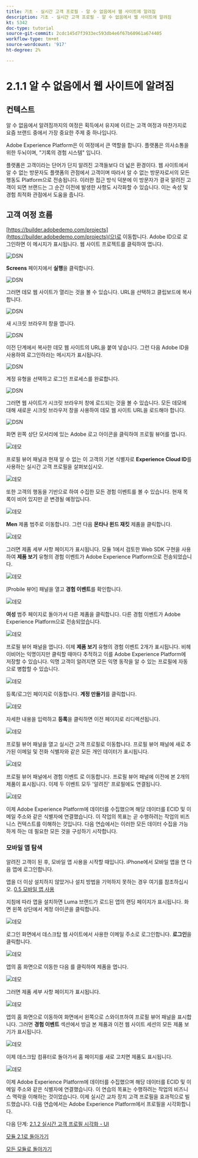 ```yaml
---
title: 기초 - 실시간 고객 프로필 - 알 수 없음에서 웹 사이트에 알려짐
description: 기초 - 실시간 고객 프로필 - 알 수 없음에서 웹 사이트에 알려짐
kt: 5342
doc-type: tutorial
source-git-commit: 2cdc145d7f3933ec593db4e6f67b60961a674405
workflow-type: tm+mt
source-wordcount: '917'
ht-degree: 2%

---
```


# 2.1.1 알 수 없음에서 웹 사이트에 알려짐

## 컨텍스트

알 수 없음에서 알려짐까지의 여정은 획득에서 유지에 이르는 고객 여정과 마찬가지로 요즘 브랜드 중에서 가장 중요한 주제 중 하나입니다.

Adobe Experience Platform은 이 여정에서 큰 역할을 합니다. 플랫폼은 의사소통을 위한 두뇌이며, &quot;기록의 경험 시스템&quot; 입니다.

플랫폼은 고객이라는 단어가 단지 알려진 고객들보다 더 넓은 환경이다. 웹 사이트에서 알 수 없는 방문자도 플랫폼의 관점에서 고객이며 따라서 알 수 없는 방문자로서의 모든 행동도 Platform으로 전송됩니다. 이러한 접근 방식 덕분에 이 방문자가 결국 알려진 고객이 되면 브랜드는 그 순간 이전에 발생한 사항도 시각화할 수 있습니다. 이는 속성 및 경험 최적화 관점에서 도움을 줍니다.

## 고객 여정 흐름

[https://builder.adobedemo.com/projects](https://builder.adobedemo.com/projects)(으)로 이동합니다. Adobe ID으로 로그인하면 이 메시지가 표시됩니다. 웹 사이트 프로젝트를 클릭하여 엽니다.

![DSN](../../gettingstarted/gettingstarted/images/web8.png)

**Screens** 페이지에서 **실행**&#x200B;을 클릭합니다.

![DSN](../../gettingstarted/gettingstarted/images/web2.png)

그러면 데모 웹 사이트가 열리는 것을 볼 수 있습니다. URL을 선택하고 클립보드에 복사합니다.

![DSN](../../gettingstarted/gettingstarted/images/web3.png)

새 시크릿 브라우저 창을 엽니다.

![DSN](../../gettingstarted/gettingstarted/images/web4.png)

이전 단계에서 복사한 데모 웹 사이트의 URL을 붙여 넣습니다. 그런 다음 Adobe ID을 사용하여 로그인하라는 메시지가 표시됩니다.

![DSN](../../gettingstarted/gettingstarted/images/web5.png)

계정 유형을 선택하고 로그인 프로세스를 완료합니다.

![DSN](../../gettingstarted/gettingstarted/images/web6.png)

그러면 웹 사이트가 시크릿 브라우저 창에 로드되는 것을 볼 수 있습니다. 모든 데모에 대해 새로운 시크릿 브라우저 창을 사용하여 데모 웹 사이트 URL을 로드해야 합니다.

![DSN](../../gettingstarted/gettingstarted/images/web7.png)

화면 왼쪽 상단 모서리에 있는 Adobe 로고 아이콘을 클릭하여 프로필 뷰어를 엽니다.

![데모](../../datacollection/module1.2/images/pv1.png)

프로필 뷰어 패널과 현재 알 수 없는 이 고객의 기본 식별자로 **Experience Cloud ID**&#x200B;를 사용하는 실시간 고객 프로필을 살펴보십시오.

![데모](../../datacollection/module1.2/images/pv2.png)

또한 고객의 행동을 기반으로 하여 수집한 모든 경험 이벤트를 볼 수 있습니다. 현재 목록이 비어 있지만 곧 변경될 예정입니다.

![데모](../../datacollection/module1.2/images/pv3.png)

**Men** 제품 범주로 이동합니다. 그런 다음 **몬타나 윈드 재킷** 제품을 클릭합니다.

![데모](../../datacollection/module1.2/images/pv4.png)

그러면 제품 세부 사항 페이지가 표시됩니다. 모듈 1에서 검토한 Web SDK 구현을 사용하여 **제품 보기** 유형의 경험 이벤트가 Adobe Experience Platform으로 전송되었습니다.

![데모](../../datacollection/module1.2/images/pv5.png)

[Probile 뷰어] 패널을 열고 **경험 이벤트**&#x200B;를 확인합니다.

![데모](../../datacollection/module1.2/images/pv6.png)

**여성** 범주 페이지로 돌아가서 다른 제품을 클릭합니다. 다른 경험 이벤트가 Adobe Experience Platform으로 전송되었습니다.

![데모](../../datacollection/module1.2/images/pv7.png)

프로필 뷰어 패널을 엽니다. 이제 **제품 보기** 유형의 경험 이벤트 2개가 표시됩니다. 비헤이비어는 익명이지만 클릭할 때마다 추적하고 이를 Adobe Experience Platform에 저장할 수 있습니다. 익명 고객이 알려지면 모든 익명 동작을 알 수 있는 프로필에 자동으로 병합할 수 있습니다.

![데모](../../datacollection/module1.2/images/pv8.png)

등록/로그인 페이지로 이동합니다. **계정 만들기**&#x200B;를 클릭합니다.

![데모](../../datacollection/module1.2/images/pv9.png)

자세한 내용을 입력하고 **등록**&#x200B;을 클릭하면 이전 페이지로 리디렉션됩니다.

![데모](../../datacollection/module1.2/images/pv10.png)

프로필 뷰어 패널을 열고 실시간 고객 프로필로 이동합니다. 프로필 뷰어 패널에 새로 추가된 이메일 및 전화 식별자와 같은 모든 개인 데이터가 표시됩니다.

![데모](../../datacollection/module1.2/images/pv11.png)

프로필 뷰어 패널에서 경험 이벤트 로 이동합니다. 프로필 뷰어 패널에 이전에 본 2개의 제품이 표시됩니다. 이제 두 이벤트 모두 &#39;알려진&#39; 프로필에도 연결됩니다.

![데모](../../datacollection/module1.2/images/pv12.png)

이제 Adobe Experience Platform에 데이터를 수집했으며 해당 데이터를 ECID 및 이메일 주소와 같은 식별자에 연결했습니다. 이 작업의 목표는 곧 수행하려는 작업의 비즈니스 컨텍스트를 이해하는 것입니다. 다음 연습에서는 이러한 모든 데이터 수집을 가능하게 하는 데 필요한 모든 것을 구성하기 시작합니다.

### 모바일 앱 탐색

알려진 고객이 된 후, 모바일 앱 사용을 시작할 때입니다. iPhone에서 모바일 앱을 연 다음 앱에 로그인합니다.

앱을 더 이상 설치하지 않았거나 설치 방법을 기억하지 못하는 경우 여기를 참조하십시오. [0.5 모바일 앱 사용](../../gettingstarted/gettingstarted/ex5.md)

지침에 따라 앱을 설치하면 Luma 브랜드가 로드된 앱의 랜딩 페이지가 표시됩니다. 화면 왼쪽 상단에서 계정 아이콘을 클릭합니다.

![데모](./images/app_hp.png)

로그인 화면에서 데스크탑 웹 사이트에서 사용한 이메일 주소로 로그인합니다. **로그인**&#x200B;을 클릭합니다.

![데모](./images/app_acc.png)

앱의 홈 화면으로 이동한 다음 를 클릭하여 제품을 엽니다.

![데모](./images/app_hp.png)

그러면 제품 세부 사항 페이지가 표시됩니다.

![데모](./images/app_carst.png)

앱의 홈 화면으로 이동하여 화면에서 왼쪽으로 스와이프하여 프로필 뷰어 패널을 표시합니다. 그러면 **경험 이벤트** 섹션에서 방금 본 제품과 이전 웹 사이트 세션의 모든 제품 보기가 표시됩니다.

![데모](./images/app_after_carst.png)

이제 데스크탑 컴퓨터로 돌아가서 홈 페이지를 새로 고치면 제품도 표시됩니다.

![데모](./images/lb_x_aftermobile.png)

이제 Adobe Experience Platform에 데이터를 수집했으며 해당 데이터를 ECID 및 이메일 주소와 같은 식별자에 연결했습니다. 이 연습의 목표는 수행하려는 작업의 비즈니스 맥락을 이해하는 것이었습니다. 이제 실시간 교차 장치 고객 프로필을 효과적으로 빌드했습니다. 다음 연습에서는 Adobe Experience Platform에서 프로필을 시각화합니다.

다음 단계: [2.1.2 실시간 고객 프로필 시각화 - UI](./ex2.md)

[모듈 2.1로 돌아가기](./real-time-customer-profile.md)

[모든 모듈로 돌아가기](../../../overview.md)
